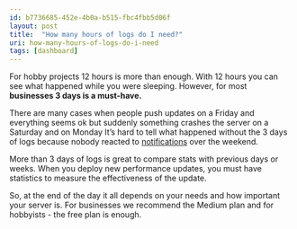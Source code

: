 ```yaml
---
id: b7736685-452e-4b0a-b515-fbc4fbb5d06f
layout: post
title:  "How many hours of logs do I need?"
uri: how-many-hours-of-logs-do-i-need
tags: [dashboard]
---
```

For hobby projects 12 hours is more than enough. With 12 hours you can see what happened while you were sleeping.
 However, for most **businesses 3 days is a must-have.**

<!--more-->

There are many cases when people push updates on a Friday and everything seems ok but suddenly something crashes the 
server on a Saturday and on Monday It’s hard to tell what happened without the 3 days of logs because nobody reacted
to [notifications](f7277d70-7b35-489b-b378-009a690e0a3f) over the weekend.

More than 3 days of logs is great to compare stats with previous days or weeks. When you deploy new performance updates,
 you must have statistics to measure the effectiveness of the update.

So, at the end of the day it all depends on your needs and how important your server is. For businesses we recommend the
 Medium plan and for hobbyists - the free plan is enough.
